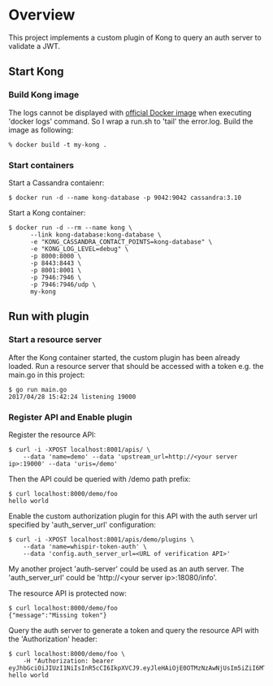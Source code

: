 # Overview

This project implements a custom plugin of Kong to query an auth server to validate a JWT.

## Start Kong

### Build Kong image

The logs cannot be displayed with [official Docker image](https://hub.docker.com/_/kong/) 
when executing 'docker logs' command. So I wrap a run.sh to 'tail' the error.log. Build the 
image as following:

```
% docker build -t my-kong .
```

### Start containers

Start a Cassandra contaienr:

```
$ docker run -d --name kong-database -p 9042:9042 cassandra:3.10
```

Start a Kong container:

```
$ docker run -d --rm --name kong \
      --link kong-database:kong-database \
      -e "KONG_CASSANDRA_CONTACT_POINTS=kong-database" \
      -e "KONG_LOG_LEVEL=debug" \
      -p 8000:8000 \
      -p 8443:8443 \
      -p 8001:8001 \
      -p 7946:7946 \
      -p 7946:7946/udp \
      my-kong
```

## Run with plugin

### Start a resource server

After the Kong container started, the custom plugin has been already loaded. Run a resource
server that should be accessed with a token e.g. the main.go in this project:

```
$ go run main.go 
2017/04/28 15:42:24 listening 19000
```

### Register API and Enable plugin

Register the resource API:

```
$ curl -i -XPOST localhost:8001/apis/ \
    --data 'name=demo' --data 'upstream_url=http://<your server ip>:19000' --data 'uris=/demo'
```

Then the API could be queried with /demo path prefix:

```
$ curl localhost:8000/demo/foo
hello world
```

Enable the custom authorization plugin for this API with the auth server url specified by 
'auth_server_url' configuration:

```
$ curl -i -XPOST localhost:8001/apis/demo/plugins \
    --data 'name=whispir-token-auth' \
    --data 'config.auth_server_url=<URL of verification API>'
```

My another project 'auth-server' could be used as an auth server. The 'auth_server_url' could
be 'http://&lt;your server ip&gt;:18080/info'.

The resource API is protected now:

```
$ curl localhost:8000/demo/foo
{"message":"Missing token"}
```

Query the auth server to generate a token and query the resource API with the 'Authorization' 
header:

```
$ curl localhost:8000/demo/foo \
    -H "Authorization: bearer eyJhbGciOiJIUzI1NiIsInR5cCI6IkpXVCJ9.eyJleHAiOjE0OTMzNzAwNjUsIm5iZiI6MTQ5MzM2NjQ2NSwiaWF0IjoxNDkzMzY2NDY1LCJjbGllbnRfaWQiOiI1Si1iMHRNclRGUzNBeExuckNmSDVBIn0.XUMUYMrrtKRKS11fVOvy4Vr4whS9ffRIxOQ_psSubwo"
hello world
```